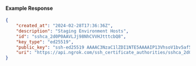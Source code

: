 <!-- Code generated for API Clients. DO NOT EDIT. -->

#### Example Response

```json
{
	"created_at": "2024-02-28T17:36:36Z",
	"description": "Staging Environment Hosts",
	"id": "sshca_2d0P0AAVLJj98NhCVVHJtttcbQ8",
	"key_type": "ed25519",
	"public_key": "ssh-ed25519 AAAAC3NzaC1lZDI1NTE5AAAAIP13VhsoV1bv5af5OAsOZ9R8L2rf4gy/+fiUDoT2CXq2",
	"uri": "https://api.ngrok.com/ssh_certificate_authorities/sshca_2d0P0AAVLJj98NhCVVHJtttcbQ8"
}
```
